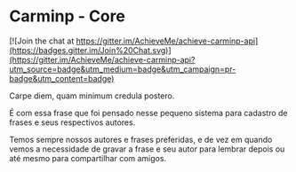 Carminp - Core
============

[![Join the chat at https://gitter.im/AchieveMe/achieve-carminp-api](https://badges.gitter.im/Join%20Chat.svg)](https://gitter.im/AchieveMe/achieve-carminp-api?utm_source=badge&utm_medium=badge&utm_campaign=pr-badge&utm_content=badge)

Carpe diem, quam minimum credula postero.

É com essa frase que foi pensado nesse pequeno sistema para cadastro de frases e seus respectivos autores.

Temos sempre nossos autores e frases preferidas, e de vez em quando vemos a necessidade de gravar a frase e seu autor para lembrar depois ou até mesmo para compartilhar com amigos.
